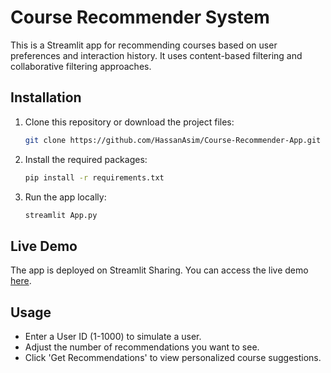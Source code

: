 # Course Recommender System

This is a Streamlit app for recommending courses based on user preferences and interaction history. It uses content-based filtering and collaborative filtering approaches.

## Installation

1. Clone this repository or download the project files:
   ```bash
   git clone https://github.com/HassanAsim/Course-Recommender-App.git
   ```
2. Install the required packages:
   ```bash
   pip install -r requirements.txt
   ```
3. Run the app locally:
   ```bash
   streamlit App.py
   ```

## Live Demo

The app is deployed on Streamlit Sharing. You can access the live demo [here](https://course-recommender-app.streamlit.app/).

## Usage

- Enter a User ID (1-1000) to simulate a user.
- Adjust the number of recommendations you want to see.
- Click 'Get Recommendations' to view personalized course suggestions. 